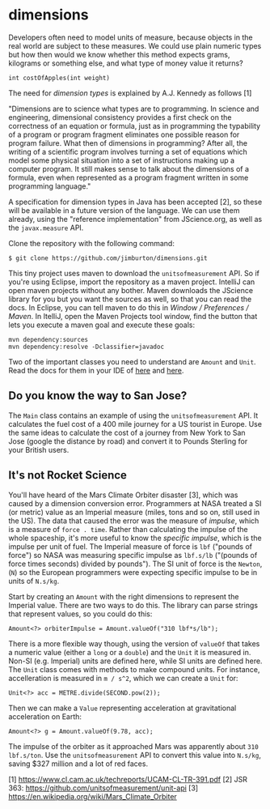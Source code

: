 # dimensions

Developers often need to model units of measure, because objects in the real
world are subject to these measures. We could use plain numeric types but how 
then would we know whether this method expects grams, kilograms or something 
else, and what type of money value it returns?

    int costOfApples(int weight)

The need for *dimension types* is explained by A.J. Kennedy as follows [1] 

"Dimensions are to science what types are to programming. In science and engineering, 
dimensional consistency provides a first check on the correctness of
an equation or formula, just as in programming the typability of a program or
program fragment eliminates one possible reason for program failure.
What then of dimensions in programming? After all, the writing of a scientific
program involves turning a set of equations which model some physical situation
into a set of instructions making up a computer program. It still makes sense
to talk about the dimensions of a formula, even when represented as a program
fragment written in some programming language."

A specification for dimension types in Java has been accepted [2], so these will
be available in a future version of the language. We can use them already, using 
the "reference implementation" from JScience.org, as well as the `javax.measure` API.

Clone the repository with the following command:

    $ git clone https://github.com/jimburton/dimensions.git

This tiny project uses maven to download the `unitsofmeasurement` API. So if you're using Eclipse,
import the repository as a maven project. IntelliJ can open maven projects without any bother.
Maven downloads the JScience library for you but you want the sources as well, so 
that you can read the docs. In Eclipse, you can tell maven to do this in 
*Window / Preferences / Maven*. In ItelliJ, open the Maven Projects tool window,
find the button that lets you execute a maven goal and execute these goals:

    mvn dependency:sources
    mvn dependency:resolve -Dclassifier=javadoc
    
Two of the important classes you need to understand are `Amount` and `Unit`. Read the docs
for them in your IDE of [here](http://jscience.org/api/org/jscience/physics/amount/package-summary.html) 
and [here](http://jscience.org/api/javax/measure/unit/Unit.html). 

## Do you know the way to San Jose?

The `Main` class contains an example of using the `unitsofmeasurement` API. It
calculates the fuel cost of a 400 mile journey for a US tourist in Europe. Use
the same ideas to calculate the cost of a journey from New York to San Jose
(google the distance by road) and convert it to Pounds Sterling for your British 
users.

## It's not Rocket Science

You'll have heard of the Mars Climate Orbiter disaster [3], which was caused by a 
dimension conversion error. Programmers at NASA treated a SI (or metric) 
value as an Imperial measure (miles, tons and so on, still used in the US). The
data that caused the error was the measure of *impulse*, which is a measure of 
`force . time`. Rather than calculating the impulse of the whole spaceship, it's more
useful to know the *specific impulse*, which is the impulse per unit of fuel. 
The Imperial measure of force is `lbf` ("pounds of force") so NASA was measuring specific 
impulse as `lbf.s/lb` ("(pounds of force times seconds) divided by pounds"). 
The SI unit of force is the `Newton`, (`N`) so the European programmers were expecting 
specific impulse to be in units of `N.s/kg`.


Start by creating an `Amount` with the right dimensions to represent the Imperial value.
There are two ways to do this. The library can parse strings that represent values,
so you could do this:

    Amount<?> orbiterImpulse = Amount.valueOf("310 lbf*s/lb"); 
    
There is a more flexible way though, using the version of `valueOf` that takes a numeric 
value (either a `long` or a `double`) and the `Unit` it is measured in. Non-SI (e.g. Imperial)
units are defined here, while SI units are defined here. The `Unit` class comes with 
methods to make compound units. For instance, accelleration is measured in `m / s^2`, which 
we can create a `Unit` for: 

    Unit<?> acc = METRE.divide(SECOND.pow(2));
    
Then we can make a `Value` representing acceleration at gravitational acceleration on Earth:
    
    Amount<?> g = Amount.valueOf(9.78, acc); 

The impulse of the orbiter as it approached Mars was apparently about `310 lbf.s/ton`.
Use the `unitsofmeasurement` API to convert this value into `N.s/kg`, saving $327 
million and a lot of red faces.

[1] https://www.cl.cam.ac.uk/techreports/UCAM-CL-TR-391.pdf
[2] JSR 363: https://github.com/unitsofmeasurement/unit-api
[3] https://en.wikipedia.org/wiki/Mars_Climate_Orbiter
